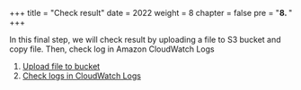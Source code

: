+++
title = "Check result"
date = 2022
weight = 8
chapter = false
pre = "<b>8. </b>"
+++

In this final step, we will check result by uploading a file to S3 bucket and copy file. Then, check log in Amazon CloudWatch Logs
1. [Upload file to bucket](/8-checkresult/8.1-loaddata/)
2. [Check logs in CloudWatch Logs](/8-checkresult/8.2-checklog/)